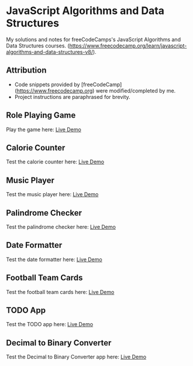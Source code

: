 # JavaScript Algorithms and Data Structures
My solutions and notes for freeCodeCamps's JavaScript Algorithms and Data Structures courses.
(https://www.freecodecamp.org/learn/javascript-algorithms-and-data-structures-v8/).  

## Attribution  
- Code snippets provided by [freeCodeCamp] (https://www.freecodecamp.org) were modified/completed by me.  
- Project instructions are paraphrased for brevity.  

## Role Playing Game  
Play the game here: [Live Demo](https://otaviohtc.github.io/js-fcc-algorithms-dsa/Role%20Playing%20Game/)  

## Calorie Counter
Test the calorie counter here: [Live Demo](https://otaviohtc.github.io/js-fcc-algorithms-dsa/Calorie%20Counter/)

## Music Player
Test the music player here: [Live Demo](https://otaviohtc.github.io/js-fcc-algorithms-dsa/Music%20Player/)

## Palindrome Checker
Test the palindrome checker here: [Live Demo](https://otaviohtc.github.io/js-fcc-algorithms-dsa/Palindrome%20Checker/)

## Date Formatter
Test the date formatter here: [Live Demo](https://otaviohtc.github.io/js-fcc-algorithms-dsa/Date%20Formatter/)

## Football Team Cards
Test the football team cards here: [Live Demo](https://otaviohtc.github.io/js-fcc-algorithms-dsa/Football%20Team%20Cards/)

## TODO App
Test the TODO app here: [Live Demo](https://otaviohtc.github.io/js-fcc-algorithms-dsa/Todo%20App/)

## Decimal to Binary Converter
Test the Decimal to Binary Converter app here: [Live Demo](https://otaviohtc.github.io/js-fcc-algorithms-dsa/Decimal%20to%20Binary%20Converter/)